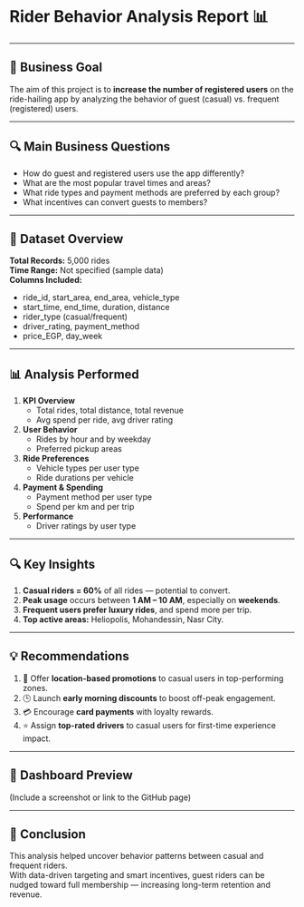 # Rider Behavior Analysis Report 📊

---

## 🧠 Business Goal
The aim of this project is to **increase the number of registered users** on the ride-hailing app by analyzing the behavior of guest (casual) vs. frequent (registered) users.

---

## 🔍 Main Business Questions

- How do guest and registered users use the app differently?
- What are the most popular travel times and areas?
- What ride types and payment methods are preferred by each group?
- What incentives can convert guests to members?

---

## 📁 Dataset Overview

**Total Records:** 5,000 rides  
**Time Range:** Not specified (sample data)  
**Columns Included:**
- ride_id, start_area, end_area, vehicle_type
- start_time, end_time, duration, distance
- rider_type (casual/frequent)
- driver_rating, payment_method
- price_EGP, day_week

---

## 📊 Analysis Performed

1. **KPI Overview**
   - Total rides, total distance, total revenue
   - Avg spend per ride, avg driver rating
2. **User Behavior**
   - Rides by hour and by weekday
   - Preferred pickup areas
3. **Ride Preferences**
   - Vehicle types per user type
   - Ride durations per vehicle
4. **Payment & Spending**
   - Payment method per user type
   - Spend per km and per trip
5. **Performance**
   - Driver ratings by user type

---

## 🔍 Key Insights

1. **Casual riders = 60%** of all rides — potential to convert.
2. **Peak usage** occurs between **1 AM – 10 AM**, especially on **weekends**.
3. **Frequent users prefer luxury rides**, and spend more per trip.
4. **Top active areas:** Heliopolis, Mohandessin, Nasr City.

---

## 💡 Recommendations

1. 🎯 Offer **location-based promotions** to casual users in top-performing zones.
2. 🕒 Launch **early morning discounts** to boost off-peak engagement.
3. 💳 Encourage **card payments** with loyalty rewards.
4. ⭐ Assign **top-rated drivers** to casual users for first-time experience impact.

---

## 📸 Dashboard Preview

(Include a screenshot or link to the GitHub page)

---

## 💬 Conclusion

This analysis helped uncover behavior patterns between casual and frequent riders.  
With data-driven targeting and smart incentives, guest riders can be nudged toward full membership — increasing long-term retention and revenue.


